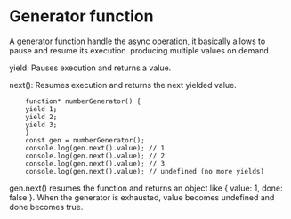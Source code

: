 Generator function
====================

A generator function handle the async operation, it basically allows to pause and resume its execution. producing multiple values on demand.

yield: Pauses execution and returns a value.

next(): Resumes execution and returns the next yielded value.

        function* numberGenerator() {
        yield 1;
        yield 2;
        yield 3;
        }
        const gen = numberGenerator();
        console.log(gen.next().value); // 1
        console.log(gen.next().value); // 2
        console.log(gen.next().value); // 3
        console.log(gen.next().value); // undefined (no more yields)


gen.next() resumes the function and returns an object like { value: 1, done: false }.
When the generator is exhausted, value becomes undefined and done becomes true.